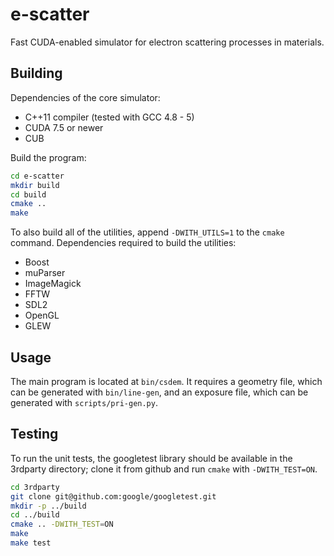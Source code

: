 # e-scatter

Fast CUDA-enabled simulator for electron scattering processes in materials.

## Building

Dependencies of the core simulator:
* C++11 compiler (tested with GCC 4.8 - 5)
* CUDA 7.5 or newer
* CUB

Build the program:
````sh
cd e-scatter
mkdir build
cd build
cmake ..
make
````

To also build all of the utilities, append `-DWITH_UTILS=1` to the `cmake` command.
Dependencies required to build the utilities:
* Boost
* muParser
* ImageMagick
* FFTW
* SDL2
* OpenGL
* GLEW

## Usage

The main program is located at `bin/csdem`. It requires a geometry file, which can be generated with `bin/line-gen`, and an exposure file, which can be generated with `scripts/pri-gen.py`.

## Testing

To run the unit tests, the googletest library should be available in the 
3rdparty directory; clone it from github and run `cmake` with `-DWITH_TEST=ON`.
````sh
cd 3rdparty
git clone git@github.com:google/googletest.git
mkdir -p ../build
cd ../build
cmake .. -DWITH_TEST=ON
make
make test
````


